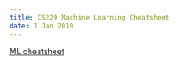 ```yaml
---
title: CS229 Machine Learning Cheatsheet
date: 1 Jan 2019
---
```


[ML cheatsheet](super-cheatsheet-machine-learning.pdf)
